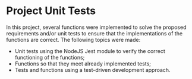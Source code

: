 # Project Unit Tests

In this project, several functions were implemented to solve the proposed requirements and/or unit tests to ensure that the implementations of the functions are correct. The following topics were made:

* Unit tests using the NodeJS Jest module to verify the correct functioning of the functions;
* Functions so that they meet already implemented tests;
* Tests and functions using a test-driven development approach.